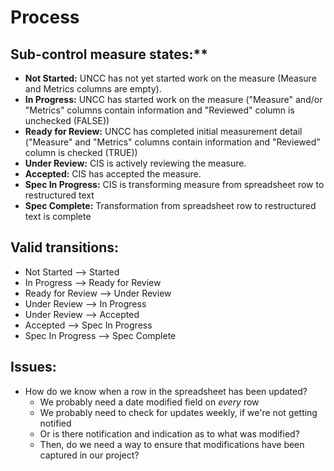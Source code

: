 # Process

## Sub-control measure states:**

* **Not Started:** UNCC has not yet started work on the measure (Measure and Metrics columns are empty).
* **In Progress:** UNCC has started work on the measure ("Measure" and/or "Metrics" columns contain information and "Reviewed" column is unchecked (FALSE))
* **Ready for Review:** UNCC has completed initial measurement detail ("Measure" and "Metrics" columns contain information and "Reviewed" column is checked (TRUE))
* **Under Review:** CIS is actively reviewing the measure.
* **Accepted:** CIS has accepted the measure.
* **Spec In Progress:** CIS is transforming measure from spreadsheet row to restructured text
* **Spec Complete:** Transformation from spreadsheet row to restructured text is complete

## Valid transitions:
* Not Started --> Started
* In Progress --> Ready for Review
* Ready for Review --> Under Review
* Under Review --> In Progress
* Under Review --> Accepted
* Accepted --> Spec In Progress
* Spec In Progress --> Spec Complete

## Issues:
* How do we know when a row in the spreadsheet has been updated?
  * We probably need a date modified field on *every* row
  * We probably need to check for updates weekly, if we're not getting notified
  * Or is there notification and indication as to what was modified?
  * Then, do we need a way to ensure that modifications have been captured in our project?
